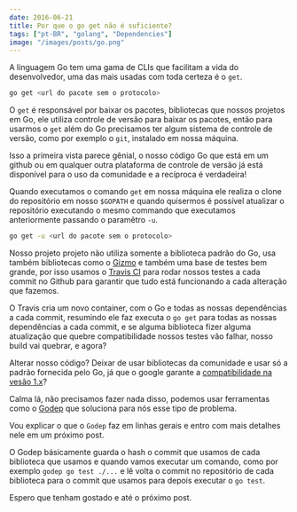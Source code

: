 ```yaml
---
date: 2016-06-21
title: Por que o go get não é suficiente?
tags: ["pt-BR", "golang", "Dependencies"]
image: "/images/posts/go.png"
---
```


A linguagem Go tem uma gama de CLIs que facilitam a vida do desenvolvedor, uma das mais usadas com toda certeza é o `get`.

```bash
go get <url do pacote sem o protocolo>
```

O `get` é responsável por baixar os pacotes, bibliotecas que nossos projetos em Go, ele utiliza controle de versão para baixar os pacotes, então para usarmos o `get` além do Go precisamos ter algum sistema de controle de versão, como por exemplo o `git`, instalado em nossa máquina.

Isso a primeira vista parece gênial, o nosso código Go que está em um github ou em qualquer outra plataforma de controle de versão já está disponível para o uso da comunidade e a recíproca é verdadeira!

Quando executamos o comando `get` em nossa máquina ele realiza o clone do repositório em nosso `$GOPATH` e quando quisermos é possível atualizar o repositório executando o mesmo commando que executamos anteriormente passando o paramêtro `-u`.

```bash
go get -u <url do pacote sem o protocolo>
```

Nosso projeto projeto não utiliza somente a biblioteca padrão do Go, usa também bibliotecas como o [Gizmo](https://github.com/NYTimes/gizmo) e também uma base de testes bem grande, por isso usamos o [Travis CI](https://travis-ci.com) para rodar nossos testes a cada commit no Github para garantir que tudo está funcionando a cada alteração que fazemos.

O Travis cria um novo container, com o Go e todas as nossas dependências a cada commit, resumindo ele faz executa o `go get` para todas as nossas dependências a cada commit, e se alguma biblioteca fizer alguma atualização que quebre compatibilidade nossos testes vão falhar, nosso build vai quebrar, e agora?

Alterar nosso código? Deixar de usar bibliotecas da comunidade e usar só a padrão fornecida pelo Go, já que o google garante a [compatibilidade na vesão 1.x](https://golang.org/doc/go1compat)?

Calma lá, não precisamos fazer nada disso, podemos usar ferramentas como o [Godep](https://github.com/tools/godep) que soluciona para nós esse tipo de problema.

Vou explicar o que o `Godep` faz em linhas gerais e entro com mais detalhes nele em um próximo post.

O Godep básicamente guarda o hash o commit que usamos de cada biblioteca que usamos e quando vamos executar um comando, como por exemplo `godep go test ./...` e lê volta o commit no repositório de cada biblioteca para o commit que usamos para depois executar o `go test`.

Espero que tenham gostado e até o próximo post.